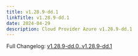 ```yaml
---
title: v1.28.9-dd.1
linkTitle: v1.28.9-dd.1
date: 2024-04-29
description: Cloud Provider Azure v1.28.9-dd.1
---
```

Full Changelog: [v1.28.9-dd.0..v1.28.9-dd.1](https://github.com/kubernetes-sigs/cloud-provider-azure/compare/v1.28.9-dd.0...v1.28.9-dd.1)
